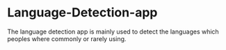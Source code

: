 # Language-Detection-app
The language detection app is mainly used to detect the languages which peoples where commonly or rarely using.
